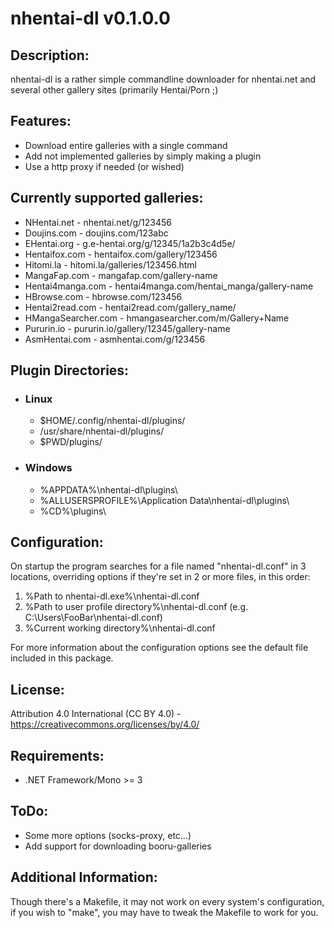 # nhentai-dl v0.1.0.0 #

## Description: ##

nhentai-dl is a rather simple commandline downloader for nhentai.net and several other gallery sites (primarily Hentai/Porn ;)

## Features: ##
* Download entire galleries with a single command
* Add not implemented galleries by simply making a plugin
* Use a http proxy if needed (or wished)

## Currently supported galleries: ##
* NHentai.net - nhentai.net/g/123456
* Doujins.com - doujins.com/123abc
* EHentai.org - g.e-hentai.org/g/12345/1a2b3c4d5e/
* Hentaifox.com - hentaifox.com/gallery/123456
* Hitomi.la - hitomi.la/galleries/123456.html
* MangaFap.com - mangafap.com/gallery-name
* Hentai4manga.com - hentai4manga.com/hentai_manga/gallery-name
* HBrowse.com - hbrowse.com/123456
* Hentai2read.com - hentai2read.com/gallery_name/
* HMangaSearcher.com - hmangasearcher.com/m/Gallery+Name
* Pururin.io - pururin.io/gallery/12345/gallery-name
* AsmHentai.com - asmhentai.com/g/123456

## Plugin Directories: ##
* ### Linux ###
    * $HOME/.config/nhentai-dl/plugins/
    * /usr/share/nhentai-dl/plugins/
    * $PWD/plugins/

* ### Windows ###
    * %APPDATA%\nhentai-dl\plugins\
    * %ALLUSERSPROFILE%\Application Data\nhentai-dl\plugins\
    * %CD%\plugins\

## Configuration: ##
On startup the program searches for a file named "nhentai-dl.conf" in 3 locations, overriding options if they're set in 2 or more files, in this order:

1. %Path to nhentai-dl.exe%\nhentai-dl.conf
2. %Path to user profile directory%\nhentai-dl.conf (e.g. C:\Users\FooBar\nhentai-dl.conf)
3. %Current working directory%\nhentai-dl.conf

For more information about the configuration options see the default file included in this package.

## License: ##
Attribution 4.0 International (CC BY 4.0) - https://creativecommons.org/licenses/by/4.0/

## Requirements: ##
* .NET Framework/Mono >= 3

## ToDo: ##
* Some more options (socks-proxy, etc...)
* Add support for downloading booru-galleries

## Additional Information: ##
Though there's a Makefile, it may not work on every system's configuration, if you wish to "make", you may have to tweak the Makefile to work for you.
